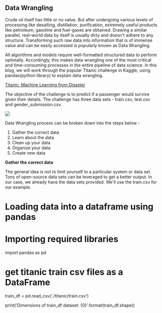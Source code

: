 ## Data Wrangling

Crude oil itself has little or no value. But after undergoing various levels of processing like desalting, distillation, purification, extremely useful products like petroleum, gasoline and fuel-gases are obtained.
Drawing a similar parallel, real-world data by itself is usually dirty and doesn't adhere to any structure. Transforming such raw data into information that is of immense value and can be easily accessed is popularly known as Data Wrangling.

All algorithms and models require well-formatted structured data to perform optimally. Accordingly, this makes data wrangling one of the most critical and time-consuming processes in the entire pipeline of data science. In this blog, we will work through the popular Titanic challenge in Kaggle, using pandas(python library) to explain data wrangling.

[Titanic: Machine Learning from Disaster](https://www.kaggle.com/c/titanic)

The objective of the challenge is to predict if a passenger would survive given their details. The challenge has three data sets - train.csv, test.csv and gender_submission.csv. 

<img src='./img/wrangling_steps.png' />

Data Wrangling process can be broken down into the steps below - 
1. Gather the correct data
2. Learn about the data 
3. Clean up your data
4. Organize your data
5. Create new data


**Gather the correct data**

The general idea is not to limit yourself to a particular system or data set. Tons of open-source data sets can be leveraged to get a better output. In our case, we already have the data sets provided. We'll use the train.csv for our example.

# Loading data into a dataframe using pandas

# Importing required libraries
import pandas as pd

# get titanic train csv files as a DataFrame
train_df = pd.read_csv('./titanic/train.csv')

print('Dimensions of train_df dataset: {0}'.format(train_df.shape))

